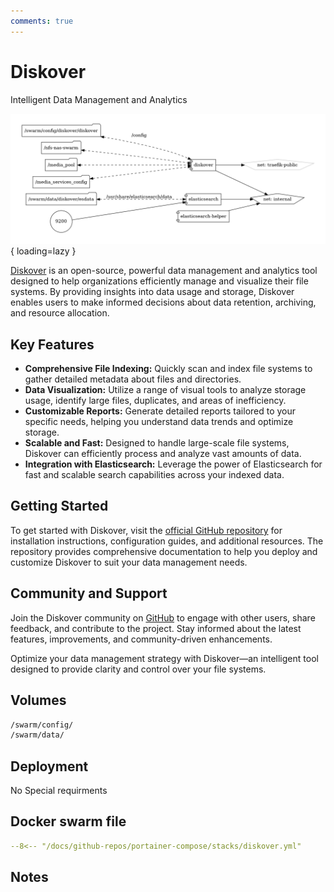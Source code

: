 ```yaml
---
comments: true
---
```


# Diskover

Intelligent Data Management and Analytics

![diskover diagram](../assets/diagrams/diskover.png){ loading=lazy }

[Diskover](https://github.com/shirosaidev/diskover) is an open-source, powerful data management and analytics tool designed to help organizations efficiently manage and visualize their file systems. By providing insights into data usage and storage, Diskover enables users to make informed decisions about data retention, archiving, and resource allocation.

## Key Features

- **Comprehensive File Indexing:** Quickly scan and index file systems to gather detailed metadata about files and directories.
- **Data Visualization:** Utilize a range of visual tools to analyze storage usage, identify large files, duplicates, and areas of inefficiency.
- **Customizable Reports:** Generate detailed reports tailored to your specific needs, helping you understand data trends and optimize storage.
- **Scalable and Fast:** Designed to handle large-scale file systems, Diskover can efficiently process and analyze vast amounts of data.
- **Integration with Elasticsearch:** Leverage the power of Elasticsearch for fast and scalable search capabilities across your indexed data.

## Getting Started

To get started with Diskover, visit the [official GitHub repository](https://github.com/shirosaidev/diskover) for installation instructions, configuration guides, and additional resources. The repository provides comprehensive documentation to help you deploy and customize Diskover to suit your data management needs.

## Community and Support

Join the Diskover community on [GitHub](https://github.com/shirosaidev/diskover) to engage with other users, share feedback, and contribute to the project. Stay informed about the latest features, improvements, and community-driven enhancements.

Optimize your data management strategy with Diskover—an intelligent tool designed to provide clarity and control over your file systems.


## Volumes

```bash
/swarm/config/
/swarm/data/
```

## Deployment
No Special requirments

## Docker swarm file
``` yaml linenums="1" 
--8<-- "/docs/github-repos/portainer-compose/stacks/diskover.yml"
```

## Notes

